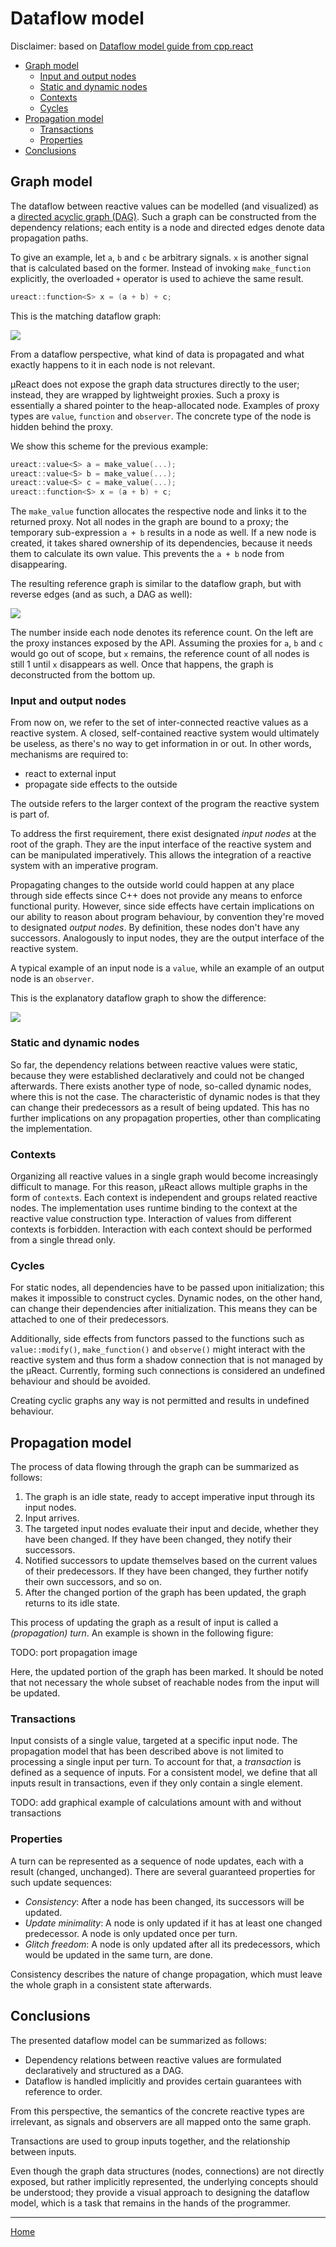 # Dataflow model

Disclaimer: based on [Dataflow model guide from cpp.react](http://snakster.github.io/cpp.react/guides/Dataflow-model.html)

* [Graph model](#graph-model)
  * [Input and output nodes](#input-and-output-nodes)
  * [Static and dynamic nodes](#static-and-dynamic-nodes)
  * [Contexts](#contexts)
  * [Cycles](#cycles)
* [Propagation model](#propagation-model)
  * [Transactions](#transactions)
  * [Properties](#properties)
* [Conclusions](#conclusions)

## Graph model

The dataflow between reactive values can be modelled (and visualized) as a [directed acyclic graph (DAG)](https://en.wikipedia.org/wiki/Directed_acyclic_graph).
Such a graph can be constructed from the dependency relations; each entity is a node and directed edges denote data propagation paths.

To give an example, let `a`, `b` and `c` be arbitrary signals.
`x` is another signal that is calculated based on the former.
Instead of invoking `make_function` explicitly, the overloaded `+` operator is used to achieve the same result.

```cpp
ureact::function<S> x = (a + b) + c;
```

This is the matching dataflow graph:

<p align="left"><img src="../support/data/signals_1.svg"></p>

From a dataflow perspective, what kind of data is propagated and what exactly happens to it in each node is not relevant.

µReact does not expose the graph data structures directly to the user; instead, they are wrapped by lightweight proxies.
Such a proxy is essentially a shared pointer to the heap-allocated node.
Examples of proxy types are `value`, `function` and `observer`.
The concrete type of the node is hidden behind the proxy.

We show this scheme for the previous example:

```cpp
ureact::value<S> a = make_value(...);
ureact::value<S> b = make_value(...);
ureact::value<S> c = make_value(...);
ureact::function<S> x = (a + b) + c;
```

The `make_value` function allocates the respective node and links it to the returned proxy.
Not all nodes in the graph are bound to a proxy; the temporary sub-expression `a + b` results in a node as well.
If a new node is created, it takes shared ownership of its dependencies, because it needs them to calculate its own value.
This prevents the `a + b` node from disappearing.

The resulting reference graph is similar to the dataflow graph, but with reverse edges (and as such, a DAG as well):

<p align="left"><img src="../support/data/signals_2.svg"></p>

The number inside each node denotes its reference count. On the left are the proxy instances exposed by the API.
Assuming the proxies for `a`, `b` and `c` would go out of scope, but `x` remains, the reference count of all nodes is still 1 until `x` disappears as well.
Once that happens, the graph is deconstructed from the bottom up.


### Input and output nodes

From now on, we refer to the set of inter-connected reactive values as a reactive system.
A closed, self-contained reactive system would ultimately be useless, as there's no way to get information in or out.
In other words, mechanisms are required to:

* react to external input
* propagate side effects to the outside

The outside refers to the larger context of the program the reactive system is part of.

To address the first requirement, there exist designated *input nodes* at the root of the graph.
They are the input interface of the reactive system and can be manipulated imperatively.
This allows the integration of a reactive system with an imperative program.

Propagating changes to the outside world could happen at any place through side effects since C++ does not provide any means to enforce functional purity.
However, since side effects have certain implications on our ability to reason about program behaviour, by convention they're moved to designated *output nodes*.
By definition, these nodes don't have any successors. Analogously to input nodes, they are the output interface of the reactive system.

A typical example of an input node is a `value`, while an example of an output node is an `observer`.

This is the explanatory dataflow graph to show the difference:

<p align="left"><img src="../support/data/signals_3.svg"></p>


### Static and dynamic nodes

So far, the dependency relations between reactive values were static, because they were established declaratively and could not be changed afterwards.
There exists another type of node, so-called dynamic nodes, where this is not the case.
The characteristic of dynamic nodes is that they can change their predecessors as a result of being updated.
This has no further implications on any propagation properties, other than complicating the implementation.


### Contexts

Organizing all reactive values in a single graph would become increasingly difficult to manage.
For this reason, µReact allows multiple graphs in the form of `context`s.
Each context is independent and groups related reactive nodes.
The implementation uses runtime binding to the context at the reactive value construction type.
Interaction of values from different contexts is forbidden.
Interaction with each context should be performed from a single thread only.


### Cycles

For static nodes, all dependencies have to be passed upon initialization; this makes it impossible to construct cycles.
Dynamic nodes, on the other hand, can change their dependencies after initialization.
This means they can be attached to one of their predecessors.

Additionally, side effects from functors passed to the functions such as `value::modify()`, `make_function()` and `observe()`
might interact with the reactive system and thus form a shadow connection that is not managed by the µReact.
Currently, forming such connections is considered an undefined behaviour and should be avoided.

Creating cyclic graphs any way is not permitted and results in undefined behaviour.


## Propagation model

The process of data flowing through the graph can be summarized as follows:

1. The graph is an idle state, ready to accept imperative input through its input nodes.
2. Input arrives.
3. The targeted input nodes evaluate their input and decide, whether they have been changed. If they have been changed, they notify their successors.
4. Notified successors to update themselves based on the current values of their predecessors. If they have been changed, they further notify their own successors, and so on.
5. After the changed portion of the graph has been updated, the graph returns to its idle state.

This process of updating the graph as a result of input is called a *(propagation) turn*.
An example is shown in the following figure:

TODO: port propagation image

Here, the updated portion of the graph has been marked. It should be noted that not necessary the whole subset of reachable nodes from the input will be updated.


### Transactions

Input consists of a single value, targeted at a specific input node.
The propagation model that has been described above is not limited to processing a single input per turn.
To account for that, a *transaction* is defined as a sequence of inputs.
For a consistent model, we define that all inputs result in transactions, even if they only contain a single element.

TODO: add graphical example of calculations amount with and without transactions


### Properties

A turn can be represented as a sequence of node updates, each with a result (changed, unchanged).
There are several guaranteed properties for such update sequences:

- *Consistency*: After a node has been changed, its successors will be updated.
- *Update minimality*: A node is only updated if it has at least one changed predecessor. A node is only updated once per turn.
- *Glitch freedom*: A node is only updated after all its predecessors, which would be updated in the same turn, are done.

Consistency describes the nature of change propagation, which must leave the whole graph in a consistent state afterwards.


## Conclusions

The presented dataflow model can be summarized as follows:

* Dependency relations between reactive values are formulated declaratively and structured as a DAG.
* Dataflow is handled implicitly and provides certain guarantees with reference to order.

From this perspective, the semantics of the concrete reactive types are irrelevant, as signals and observers are all mapped onto the same graph.

Transactions are used to group inputs together, and the relationship between inputs.

Even though the graph data structures (nodes, connections) are not directly exposed, but rather implicitly represented, the underlying concepts should be understood;
they provide a visual approach to designing the dataflow model, which is a task that remains in the hands of the programmer.


---------------

[Home](readme.md#reference)
